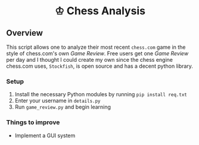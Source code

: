 <h1 align="center">
  ♔ Chess Analysis
</h1>

## Overview

This script allows one to analyze their most recent `chess.com` game in the style of chess.com's own _Game Review_. Free users get one _Game Review_ per day and I thought I could create my own since the chess engine chess.com uses, `Stockfish`, is open source and has a decent python library.

### Setup

1. Install the necessary Python modules by running `pip install req.txt`
2. Enter your username in `details.py`
3. Run `game_review.py` and begin learning

### Things to improve

- Implement a GUI system
